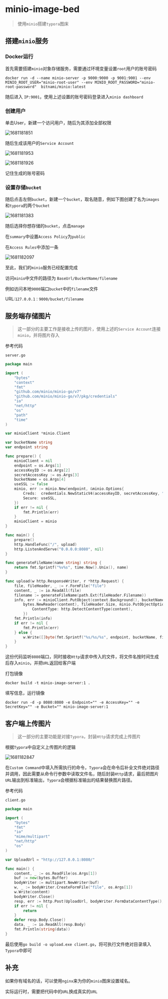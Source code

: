 # minio-image-bed

> 使用`minio`搭建`typora`图床

## 搭建`minio`服务

### Docker运行

首先需要搭建`minio`对象存储服务，需要通过环境变量设置`root`用户的账号密码

```
docker run -d --name minio-server -p 9000:9000 -p 9001:9001 --env MINIO_ROOT_USER="minio-root-user" --env MINIO_ROOT_PASSWORD="minio-root-password"  bitnami/minio:latest
```

随后进入 `IP:9001`，使用上述设置的账号密码登录进入`minio dashboard`

### 创建用户

单击User，新建一个访问用户，随后为其添加全部权限

![1681181851](http://storage.cptz.space/typora/1681205096.png)

随后生成该用户的`Service Account`

![1681181953](http://storage.cptz.space/typora/1681205122.png)

![1681181926](http://storage.cptz.space/typora/1681205150.png)

记住生成的账号密码

### 设置存储`bucket`

随后点击左侧`bucket`，新建一个`bucket`，取名随意，例如下图创建了名为`images`和`typora`的两个`bucket`

![1681181383](http://storage.cptz.space/typora/1681205178.png)

随后选择你想存储的`bucket`，点击`manage`

在`summary`中设置`Access Policy`为`public`

在`Access Rules`中添加一条

![1681182097](http://storage.cptz.space/typora/1681205197.png)

至此，我们的`minio`服务已经配置完成

访问`minio`中文件的路径为 `BaseUrl/BucketName/filename`

例如访问本地`9000`端口`bucket`中的`filename`文件

URL:`127.0.0.1：9000/bucket/filename`

## 服务端存储图片

> 这一部分的主要工作是接收上传的图片，使用上述的`Service Account`连接`minio`，并将图片存入

参考代码

`server.go`

```go
package main

import (
	"bytes"
	"context"
	"fmt"
	"github.com/minio/minio-go/v7"
	"github.com/minio/minio-go/v7/pkg/credentials"
	"io"
	"net/http"
	"os"
	"path"
	"time"
)

var minioClient *minio.Client

var bucketName string
var endpoint string

func prepare() {
	minioClient = nil
	endpoint = os.Args[1]
	accessKeyID := os.Args[2]
	secretAccessKey := os.Args[3]
	bucketName = os.Args[4]
	useSSL := false
	minio, err := minio.New(endpoint, &minio.Options{
		Creds:  credentials.NewStaticV4(accessKeyID, secretAccessKey, ""),
		Secure: useSSL,
	})
	if err != nil {
		fmt.Println(err)
	}
	minioClient = minio
}

func main() {
	prepare()
	http.HandleFunc("/", upload)
	http.ListenAndServe("0.0.0.0:8080", nil)
}

func generateFileName(name string) string {
	return fmt.Sprintf("%v%s", time.Now().Unix(), name)
}

func upload(w http.ResponseWriter, r *http.Request) {
	file, fileHeader, _ := r.FormFile("file")
	content, _ := io.ReadAll(file)
	filename := generateFileName(path.Ext(fileHeader.Filename))
	info, err := minioClient.PutObject(context.Background(), bucketName, filename,
		bytes.NewReader(content), fileHeader.Size, minio.PutObjectOptions{
			ContentType: http.DetectContentType(content),
		})
	fmt.Println(info)
	if err != nil {
		fmt.Println(err)
	} else {
		w.Write([]byte(fmt.Sprintf("%s/%s/%s", endpoint, bucketName, filename)))
	}
}

```

这份代码监听`8080`端口，同时接收`Http`请求中传入的文件，将文件名按时间生成后存入`minio`，并把`URL`返回给客户端

打包镜像

```shell
docker build -t minio-image-server:1 .
```

填写信息，运行镜像

```shell
docker run -d -p 8080:8080 -e Endpoint="" -e AccessKey="" -e SecretKey="" -e Bucket="" minio-image-server:1
```

## 客户端上传图片

> 这一部分的主要功能是对接`Typora`，封装`Http`请求完成上传图片

根据`Typora`中自定义上传图片的逻辑

![1681182847](http://storage.cptz.space/typora/1681205420.png)

在`Custom Command`中填入所需执行的命令，`Typora`会在命令后补全文件绝对路径并调用，因此需要从命令行参数中读取文件名，随后封装`Http`请求，最后把图片`URL`输出到标准输出，`Typora`会根据标准输出的结果替换图片路径。

参考代码

`client.go`

```go
package main

import (
	"bytes"
	"fmt"
	"io"
	"mime/multipart"
	"net/http"
	"os"
)

var UploadUrl = "http://127.0.0.1:8080/"

func main() {
	content, _ := os.ReadFile(os.Args[1])
	buf := new(bytes.Buffer)
	bodyWriter := multipart.NewWriter(buf)
	w, _ := bodyWriter.CreateFormFile("file", os.Args[1])
	w.Write(content)
	bodyWriter.Close()
	resp, err := http.Post(UploadUrl, bodyWriter.FormDataContentType(), buf)
	if err != nil {
		return
	}
	defer resp.Body.Close()
	data, _ := io.ReadAll(resp.Body)
	fmt.Println(string(data))
}

```

最后使用`go build -o upload.exe client.go`，将可执行文件绝对目录填入`Typora`中即可

## 补充

如果你有域名的话，可以使用`nginx`来为你的`minio`图床设置域名。

实际运行时，需要把代码中的`URL`换成真实的`URL`
